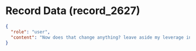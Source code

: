 # Record Data (record_2627)

```json
{
  "role": "user",
  "content": "Now does that change anything? leave aside my leverage in the end "
}
```
